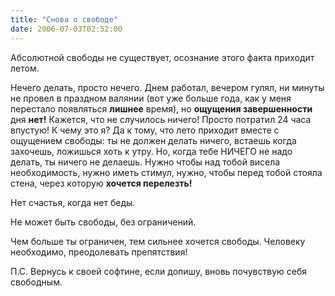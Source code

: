 ```yaml
---
title: "Снова о свободе"
date: 2006-07-03T02:52:00
---
```


Абсолютной свободы не существует, осознание этого факта приходит летом.

Нечего делать, просто нечего. Днем работал, вечером гулял, ни минуты не провел в праздном валянии (вот уже больше года, как у меня перестало появляться <b>лишнее</b> время), но <b>ощущения завершенности</b> дня <b>нет!</b> Кажется, что не случилось ничего! Просто потратил 24 часа впустую! К чему это я? Да к тому, что лето приходит вместе с ощущением свободы: ты не должен делать ничего, встаешь когда захочешь, ложишься хоть к утру. Но, когда тебе НИЧЕГО не надо делать, ты ничего не делаешь. Нужно чтобы над тобой висела необходимость, нужно иметь стимул, нужно, чтобы перед тобой стояла стена, через которую <b>хочется перелезть!</b>

Нет счастья, когда нет беды.

Не может быть свободы, без ограничений.

Чем больше ты ограничен, тем сильнее хочется свободы. Человеку необходимо, преодолевать препятствия!



П.С. Вернусь к своей софтине, если допишу, вновь почувствую себя свободным.

